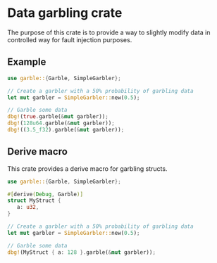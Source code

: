 # Data garbling crate

The purpose of this crate is to provide a way to slightly modify data in
controlled way for fault injection purposes.

## Example

```rust
use garble::{Garble, SimpleGarbler};

// Create a garbler with a 50% probability of garbling data
let mut garbler = SimpleGarbler::new(0.5);

// Garble some data
dbg!(true.garble(&mut garbler));
dbg!(128u64.garble(&mut garbler));
dbg!((3.5_f32).garble(&mut garbler));
```

## Derive macro

This crate provides a derive macro for garbling structs.

```rust
use garble::{Garble, SimpleGarbler};

#[derive(Debug, Garble)]
struct MyStruct {
   a: u32,
}

// Create a garbler with a 50% probability of garbling data
let mut garbler = SimpleGarbler::new(0.5);

// Garble some data
dbg!(MyStruct { a: 128 }.garble(&mut garbler));
```
